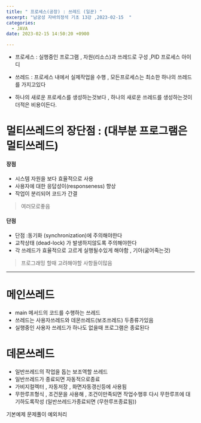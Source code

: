 ```yaml
---
title: " 프로세스(공장) : 쓰레드 (일꾼) "
excerpt: "남궁성 자바의정석 기초 13강 ,2023-02-15  "
categories:
  - JAVA
date: 2023-02-15 14:50:20 +0900

---
```



- 프로세스 : 실행중인 프로그램 , 자원(리소스)과 쓰레드로 구성 ,PID 프로세스 아이디
- 쓰레드 : 프로세스 내에서 실제작업을 수행 , 모든프로세스는 최소한 하나의 쓰레드를 가지고있다


- 하나의 새로운 프로세스를 생성하는것보다 , 하나의 새로운 쓰레드를 생성하는것이 더적은 비용이든다.

# 멀티쓰레드의 장단점 : (대부분 프로그램은 멀티쓰레드)

#### 장점
- 시스템 자원을 보다 효율적으로 사용
- 사용자에 대한 응답성이(responseness) 향상
- 작업이 분리되어 코드가 간결 
> 여러모로좋음
 
#### 단점
- 단점 :동기화 (synchronization)에 주의해야한다
- 교착상태 (dead-lock) 가 발생하지않도록 주의해야한다
- 각 쓰레드가 효율적으로 고르게 실행될수있게 해야함 , 기아(굶어죽는것)
> 프로그래밍 할때 고려해야할 사항들이많음

---------

# 메인쓰레드
- main 메서드의 코드를 수행하는 쓰레드
- 쓰레드는 사용자쓰레드와 데몬쓰레드(보조쓰레드) 두종류가있음
- 실행중인 사용자 쓰레드가 하나도 없을때 프로그램은 종료된다 


# 데몬쓰레드 
- 일반쓰레드의 작업을 돕는 보조역할 쓰레드
- 일반쓰레드가 종료되면 자동적으로종료
- 가비지컬렉터 , 자동저장 , 화면자동갱신등에 사용됨
- 무한루프형식 , 조건문을 사용해 , 조건이만족되면 작업수행후 다시 무한루프에 대기하도록작성 (일반쓰레드가종료되면 (무한루프종료됨))




기본예제 문제풀이 
예외처리
